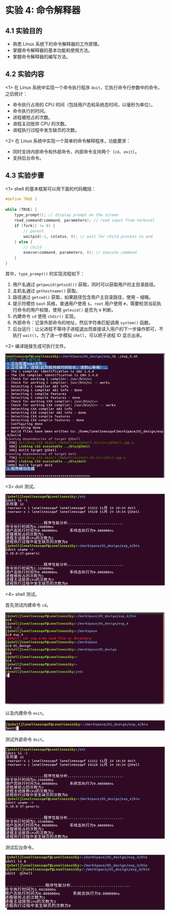 # 实验 4: 命令解释器

## 4.1 实验目的

- 熟悉 Linux 系统下的命令解释器的工作原理。
- 掌握命令解释器的基本功能和使用方法。
- 掌握命令解释器的编写方法。

## 4.2 实验内容

<1> 在 Linux 系统中实现一个命令执行程序 `doit`，它执行命令行参数中的命令，之后统计：

- 命令执行占用的 CPU 时间（包括用户态和系统态时间，以毫秒为单位）。
- 命令执行的时间。
- 进程被抢占的次数。
- 进程主动放弃 CPU 的次数。
- 进程执行过程中发生缺页的次数。

<2> 在 Linux 系统中实现一个简单的命令解释程序，功能要求：

- 同时支持内部命令和外部命令，内部命令支持两个（`cd`、`exit`）。
- 支持后台命令。

## 4.3 实验步骤

<1> shell 的基本框架可以用下面的代码概括：

```c
#define TRUE 1

while (TRUE) {
    type_prompt(); // display prompt on the screen
    read_command(command, parameters); // read input from terminal
    if (fork() != 0) {
        // parent
        waitpid(-1, &status, 0); // wait for child process to end
    } else {
        // child
        execve(command, parameters, 0); // execute command
    }
}
```

其中，`type_prompt()` 的实现流程如下：

1. 用户名通过 `getpwuid(getuid())` 获取，同时可以获取用户的主目录路径。
2. 主机名通过 `gethostname()` 获取。
3. 路径通过 `getcwd()` 获取，如果路径包含用户主目录路径，使用 `~` 缩略。
4. 提示符模仿 `bash` 风格，普通用户使用 `$`，`root` 用户使用 `#`，需要检测当前执行命令的用户权限，使用 `geteuid()` 是否为 `0` 判断。
5. 内建命令 `cd` 使用 `chdir()` 实现。
6. 外部命令：记录外部命令的地址，然后字符串匹配调用 `system()` 函数。
7. 后台运行：让父进程不等待子进程退出而直接读入用户的下一步操作即可，不执行 `wait()`。为了进一步模拟 `shell`，可以把子进程 ID 显示出来。

<2> 编译链接生成可执行文件。

![编译链接](../images/begin.png)

<3> doit 测试。

![doit](../images/doit.png)

<4> shell 测试。

首先测试内建命令 `cd`。

![shell](../images/cd.png)

以及内建命令 `exit`。

![shell](../images/exit.png)

测试外部命令 `doit`。

![shell](../images/doit.png)

测试后台命令。

![shell](../images/background.png)
